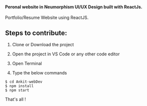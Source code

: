 #### Peronal website in Neumorphism UI/UX Design built with ReactJs.

Portfolio/Resume Website using ReactJS.

## Steps to contribute:

1. Clone or Download the project

2. Open the project in VS Code or any other code editor

3. Open Terminal

4. Type the below commands

```shell
$ cd Ankit-webDev
$ npm install
$ npm start
```

That's all !

